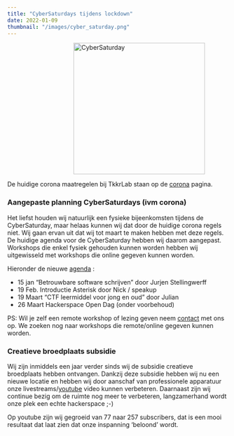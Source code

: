 ```yaml
---
title: "CyberSaturdays tijdens lockdown"
date: 2022-01-09
thumbnail: "/images/cyber_saturday.png"
---
```


<img alt="CyberSaturday" src="/images/cyber_saturday.png" width="300px" height="300px" style="margin: 0 30%;">

De huidige corona maatregelen bij TkkrLab staan op de [corona](/corona/) pagina.

### Aangepaste planning CyberSaturdays (ivm corona)
Het liefst houden wij natuurlijk een fysieke bijeenkomsten tijdens de CyberSaturday, maar helaas kunnen wij dat door de huidige corona regels niet. Wij gaan ervan uit dat wij tot maart te maken hebben met deze regels. De huidige agenda voor de CyberSaturday hebben wij daarom aangepast. Workshops die enkel fysiek gehouden kunnen worden hebben wij uitgewisseld met workshops die online gegeven kunnen worden. 

Hieronder de nieuwe [agenda](https://tkkrlab.nl/agenda/) :

 * 15 jan “Betrouwbare software schrijven” door Jurjen Stellingwerff
 * 19 Feb. Introductie Asterisk door Nick / speakup
 * 19 Maart “CTF leermiddel voor jong en oud” door Julian
 * 26 Maart Hackerspace Open Dag (onder voorbehoud)


PS: Wil je zelf een remote workshop of lezing geven neem [contact](mailto:bestuur@tkkrlab.nl) met ons op. We zoeken nog naar workshops die remote/online gegeven kunnen worden.


### Creatieve broedplaats subsidie
Wij zijn inmiddels een jaar verder sinds wij de subsidie creatieve broedplaats hebben ontvangen. Dankzij deze subsidie hebben wij nu een nieuwe locatie en hebben wij door aanschaf van professionele apparatuur onze livestreams/[youtube](https://youtube.com/tkkrlab) video kunnen verbeteren. Daarnaast zijn wij continue bezig om de ruimte nog meer te verbeteren, langzamerhand wordt onze plek een echte hackerspace ;-)

Op youtube zijn wij gegroeid van 77 naar 257 subscribers, dat is een mooi resultaat dat laat zien dat onze inspanning ‘beloond’ wordt. 
